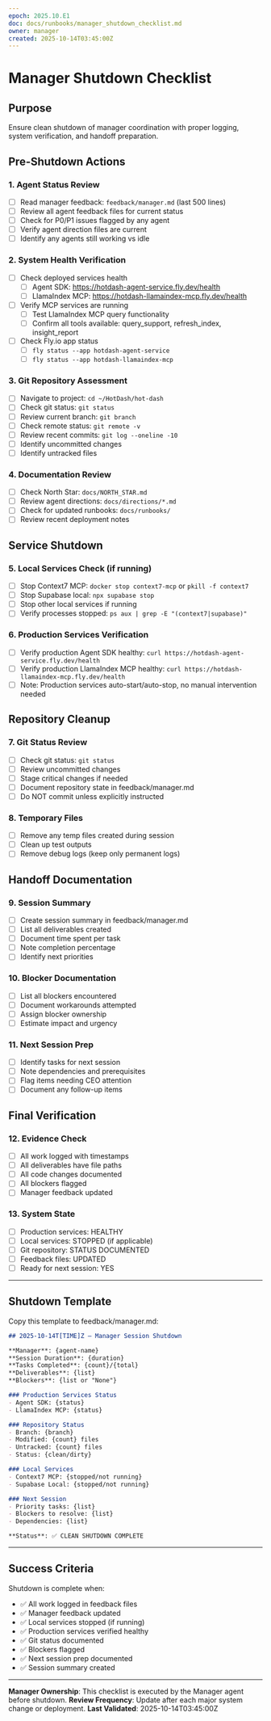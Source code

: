 ```yaml
---
epoch: 2025.10.E1
doc: docs/runbooks/manager_shutdown_checklist.md
owner: manager
created: 2025-10-14T03:45:00Z
---
```


# Manager Shutdown Checklist

## Purpose
Ensure clean shutdown of manager coordination with proper logging, system verification, and handoff preparation.

## Pre-Shutdown Actions

### 1. Agent Status Review
- [ ] Read manager feedback: `feedback/manager.md` (last 500 lines)
- [ ] Review all agent feedback files for current status
- [ ] Check for P0/P1 issues flagged by any agent
- [ ] Verify agent direction files are current
- [ ] Identify any agents still working vs idle

### 2. System Health Verification
- [ ] Check deployed services health
  - [ ] Agent SDK: https://hotdash-agent-service.fly.dev/health
  - [ ] LlamaIndex MCP: https://hotdash-llamaindex-mcp.fly.dev/health
- [ ] Verify MCP services are running
  - [ ] Test LlamaIndex MCP query functionality
  - [ ] Confirm all tools available: query_support, refresh_index, insight_report
- [ ] Check Fly.io app status
  - [ ] `fly status --app hotdash-agent-service`
  - [ ] `fly status --app hotdash-llamaindex-mcp`

### 3. Git Repository Assessment
- [ ] Navigate to project: `cd ~/HotDash/hot-dash`
- [ ] Check git status: `git status`
- [ ] Review current branch: `git branch`
- [ ] Check remote status: `git remote -v`
- [ ] Review recent commits: `git log --oneline -10`
- [ ] Identify uncommitted changes
- [ ] Identify untracked files

### 4. Documentation Review
- [ ] Check North Star: `docs/NORTH_STAR.md`
- [ ] Review agent directions: `docs/directions/*.md`
- [ ] Check for updated runbooks: `docs/runbooks/`
- [ ] Review recent deployment notes

## Service Shutdown

### 5. Local Services Check (if running)
- [ ] Stop Context7 MCP: `docker stop context7-mcp` or `pkill -f context7`
- [ ] Stop Supabase local: `npx supabase stop`
- [ ] Stop other local services if running
- [ ] Verify processes stopped: `ps aux | grep -E "(context7|supabase)"`

### 6. Production Services Verification
- [ ] Verify production Agent SDK healthy: `curl https://hotdash-agent-service.fly.dev/health`
- [ ] Verify production LlamaIndex MCP healthy: `curl https://hotdash-llamaindex-mcp.fly.dev/health`
- [ ] Note: Production services auto-start/auto-stop, no manual intervention needed

## Repository Cleanup

### 7. Git Status Review
- [ ] Check git status: `git status`
- [ ] Review uncommitted changes
- [ ] Stage critical changes if needed
- [ ] Document repository state in feedback/manager.md
- [ ] Do NOT commit unless explicitly instructed

### 8. Temporary Files
- [ ] Remove any temp files created during session
- [ ] Clean up test outputs
- [ ] Remove debug logs (keep only permanent logs)

## Handoff Documentation

### 9. Session Summary
- [ ] Create session summary in feedback/manager.md
- [ ] List all deliverables created
- [ ] Document time spent per task
- [ ] Note completion percentage
- [ ] Identify next priorities

### 10. Blocker Documentation
- [ ] List all blockers encountered
- [ ] Document workarounds attempted
- [ ] Assign blocker ownership
- [ ] Estimate impact and urgency

### 11. Next Session Prep
- [ ] Identify tasks for next session
- [ ] Note dependencies and prerequisites
- [ ] Flag items needing CEO attention
- [ ] Document any follow-up items

## Final Verification

### 12. Evidence Check
- [ ] All work logged with timestamps
- [ ] All deliverables have file paths
- [ ] All code changes documented
- [ ] All blockers flagged
- [ ] Manager feedback updated

### 13. System State
- [ ] Production services: HEALTHY
- [ ] Local services: STOPPED (if applicable)
- [ ] Git repository: STATUS DOCUMENTED
- [ ] Feedback files: UPDATED
- [ ] Ready for next session: YES

---

## Shutdown Template

Copy this template to feedback/manager.md:

```markdown
## 2025-10-14T[TIME]Z — Manager Session Shutdown

**Manager**: {agent-name}
**Session Duration**: {duration}
**Tasks Completed**: {count}/{total}
**Deliverables**: {list}
**Blockers**: {list or "None"}

### Production Services Status
- Agent SDK: {status}
- LlamaIndex MCP: {status}

### Repository Status
- Branch: {branch}
- Modified: {count} files
- Untracked: {count} files
- Status: {clean/dirty}

### Local Services
- Context7 MCP: {stopped/not running}
- Supabase Local: {stopped/not running}

### Next Session
- Priority tasks: {list}
- Blockers to resolve: {list}
- Dependencies: {list}

**Status**: ✅ CLEAN SHUTDOWN COMPLETE
```

---

## Success Criteria

Shutdown is complete when:
- ✅ All work logged in feedback files
- ✅ Manager feedback updated
- ✅ Local services stopped (if running)
- ✅ Production services verified healthy
- ✅ Git status documented
- ✅ Blockers flagged
- ✅ Next session prep documented
- ✅ Session summary created

---

**Manager Ownership**: This checklist is executed by the Manager agent before shutdown.
**Review Frequency**: Update after each major system change or deployment.
**Last Validated**: 2025-10-14T03:45:00Z

